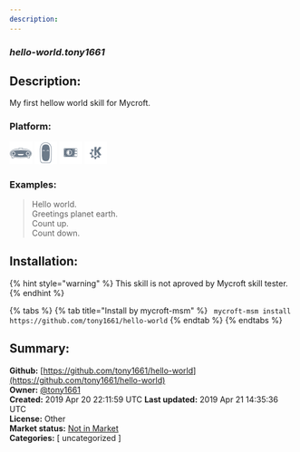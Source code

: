 ```yaml
---
description: 
---
```


### _hello-world.tony1661_  
## Description:  
My first hellow world skill for Mycroft.  
  
### Platform:  
 ![Mark I](../.gitbook/assets/mark-1-icon.png)  ![Mark II](../.gitbook/assets/mark-2-icon.png)  ![Picroft](../.gitbook/assets/picroft-icon.png)  ![plasmoid](../.gitbook/assets/kde.png)   
### Examples:  
> Hello world.  
> Greetings planet earth.  
> Count up.  
> Count down.  
  
## Installation:  
{% hint style="warning" %}
This skill is not aproved by Mycroft skill tester.
{% endhint %}
    
{% tabs %}
{% tab title="Install by mycroft-msm" %}
``` mycroft-msm install https://github.com/tony1661/hello-world```
{% endtab %}
  {% endtabs %}
    
## Summary:  
**Github:** [https://github.com/tony1661/hello-world](https://github.com/tony1661/hello-world)  
**Owner:** [@tony1661](https://github.com/tony1661)  
**Created:** 2019 Apr 20 22:11:59 UTC  **Last updated:** 2019 Apr 21 14:35:36 UTC  
**License:** Other  
**Market status:** [Not in Market](https://market.mycroft.ai/skill/)  
**Categories:** [ uncategorized ]   

